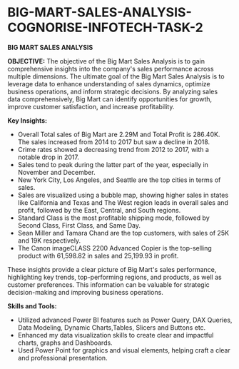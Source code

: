 # BIG-MART-SALES-ANALYSIS-COGNORISE-INFOTECH-TASK-2

**BIG MART SALES ANALYSIS**

**OBJECTIVE:**
The objective of the Big Mart Sales Analysis is to gain comprehensive insights into the company's sales performance across multiple dimensions.
The ultimate goal of the Big Mart Sales Analysis is to leverage data to enhance understanding of sales dynamics, optimize business operations, 
and inform strategic decisions. By analyzing sales data comprehensively, Big Mart can identify opportunities for growth, improve customer satisfaction, and increase profitability.

**Key Insights:**
- Overall Total sales of Big Mart are 2.29M and Total Profit is 286.40K. The sales increased from 2014 to 2017 but saw a decline in 2018.
- Crime rates showed a decreasing trend from 2012 to 2017, with a notable drop in 2017.
- Sales tend to peak during the latter part of the year, especially in November and December.
- New York City, Los Angeles, and Seattle are the top cities in terms of sales.
- Sales are visualized using a bubble map, showing higher sales in states like California and Texas and The West region leads in overall sales and profit, followed by the East, Central, and South regions.
- Standard Class is the most profitable shipping mode, followed by Second Class, First Class, and Same Day.
- Sean Miller and Tamara Chand are the top customers, with sales of 25K and 19K respectively.
- The Canon imageCLASS 2200 Advanced Copier is the top-selling product with 61,598.82 in sales and 25,199.93 in profit.
  
These insights provide a clear picture of Big Mart's sales performance, highlighting key trends, top-performing regions, and products, as well as customer preferences.
This information can be valuable for strategic decision-making and improving business operations.

**Skills and Tools:**
- Utilized advanced Power BI features such as Power Query, DAX Queries, Data Modeling, Dynamic Charts,Tables, Slicers and Buttons etc.
- Enhanced my data visualization skills to create clear and impactful charts, graphs and Dashboards.
- Used Power Point for graphics and visual elements, helping craft a clear and professional presentation.
